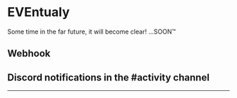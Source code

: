 # EVEntualy
Some time in the far future, it will become clear!
...SOON™

## Webhook
Discord notifications in the #activity channel
---
---
